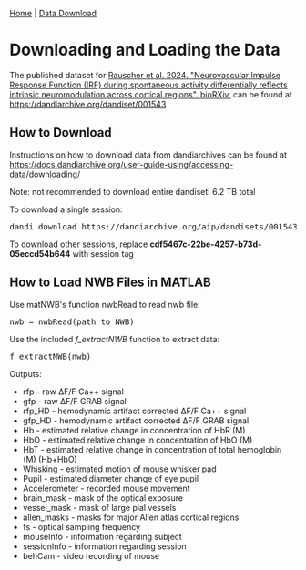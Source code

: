 [Home](../README.md) | [Data Download](Data.md)

# Downloading and Loading the Data

The published dataset for 
[Rauscher et al. 2024. "Neurovascular Impulse Response Function (IRF) during spontaneous activity differentially reflects intrinsic neuromodulation across cortical regions". bioRXiv.](https://www.biorxiv.org/content/10.1101/2024.09.14.612514v1.full)
can be found at https://dandiarchive.org/dandiset/001543


## How to Download

Instructions on how to download data from dandiarchives can be found at
https://docs.dandiarchive.org/user-guide-using/accessing-data/downloading/

Note: not recommended to download entire dandiset! 6.2 TB total

To download a single session:
<pre>
dandi download https://dandiarchive.org/aip/dandisets/001543/versions/draft/assets/cdf5467c-22be-4257-b73d-05eccd54b644/
</pre>

To download other sessions, replace **cdf5467c-22be-4257-b73d-05eccd54b644** with session tag


## How to Load NWB Files in MATLAB

Use matNWB's function nwbRead to read nwb file:
<pre>
nwb = nwbRead(path_to_NWB)
</pre>

Use the included *f_extractNWB* function to extract data:
<pre>
f_extractNWB(nwb)
</pre>

Outputs:

- rfp - raw &Delta;F/F Ca++ signal
- gfp - raw &Delta;F/F GRAB signal
- rfp_HD - hemodynamic artifact corrected &Delta;F/F Ca++ signal
- gfp_HD - hemodynamic artifact corrected &Delta;F/F GRAB signal
- Hb - estimated relative change in concentration of HbR (M)
- HbO - estimated relative change in concentration of HbO (M)
- HbT - estimated relative change in concentration of total hemoglobin (M) (Hb+HbO)
- Whisking - estimated motion of mouse whisker pad
- Pupil - estimated diameter change of eye pupil
- Accelerometer - recorded mouse movement
- brain_mask - mask of the optical exposure
- vessel_mask - mask of large pial vessels
- allen_masks - masks for major Allen atlas cortical regions
- fs - optical sampling frequency
- mouseInfo - information regarding subject
- sessionInfo - information regarding session
- behCam - video recording of mouse